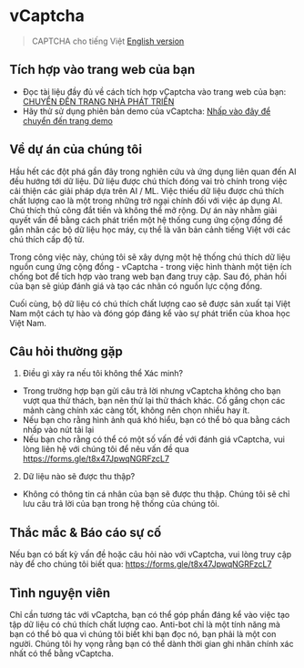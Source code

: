 # vCaptcha
> CAPTCHA cho tiếng Việt
> [English version](english)

## Tích hợp vào trang web của bạn
- Đọc tài liệu đầy đủ về cách tích hợp vCaptcha vào trang web của bạn: [CHUYỂN ĐẾN TRANG NHÀ PHÁT TRIỂN](developer)
- Hãy thử sử dụng phiên bản demo của vCaptcha: [Nhấp vào đây để chuyển đến trang demo](demo)

## Về dự án của chúng tôi
Hầu hết các đột phá gần đây trong nghiên cứu và ứng dụng liên quan đến AI đều hướng tới dữ liệu. Dữ liệu được chú thích đóng vai trò chính trong việc cải thiện các giải pháp dựa trên AI / ML. Việc thiếu dữ liệu được chú thích chất lượng cao là một trong những trở ngại chính đối với việc áp dụng AI. Chú thích thủ công đắt tiền và không thể mở rộng. Dự án này nhằm giải quyết vấn đề bằng cách phát triển một hệ thống cung ứng cộng đồng để gắn nhãn các bộ dữ liệu học máy, cụ thể là văn bản cảnh tiếng Việt với các chú thích cấp độ từ.

Trong công việc này, chúng tôi sẽ xây dựng một hệ thống chú thích dữ liệu nguồn cung ứng cộng đồng - vCaptcha - trong việc hình thành một tiện ích chống bot để tích hợp vào trang web bạn đang truy cập. Sau đó, phản hồi của bạn sẽ giúp đánh giá và tạo các nhãn có nguồn lực cộng đồng.

Cuối cùng, bộ dữ liệu có chú thích chất lượng cao sẽ được sản xuất tại Việt Nam một cách tự hào và đóng góp đáng kể vào sự phát triển của khoa học Việt Nam.

## Câu hỏi thường gặp
1. Điều gì xảy ra nếu tôi không thể Xác minh?
- Trong trường hợp bạn gửi câu trả lời nhưng vCaptcha không cho bạn vượt qua thử thách, bạn nên thử lại thử thách khác. Cố gắng chọn các mảnh càng chính xác càng tốt, không nên chọn nhiều hay ít.
- Nếu bạn cho rằng hình ảnh quá khó hiểu, bạn có thể bỏ qua bằng cách nhấp vào nút tải lại
- Nếu bạn cho rằng có thể có một số vấn đề với đánh giá vCaptcha, vui lòng liên hệ với chúng tôi để nêu vấn đề qua <https://forms.gle/t8x47JpwqNGRFzcL7>
2. Dữ liệu nào sẽ được thu thập?
- Không có thông tin cá nhân của bạn sẽ được thu thập. Chúng tôi sẽ chỉ lưu câu trả lời của bạn trong hệ thống của chúng tôi.

## Thắc mắc & Báo cáo sự cố
Nếu bạn có bất kỳ vấn đề hoặc câu hỏi nào với vCaptcha, vui lòng truy cập này để cho chúng tôi biết qua: <https://forms.gle/t8x47JpwqNGRFzcL7>

## Tình nguyện viên
Chỉ cần tương tác với vCaptcha, bạn có thể góp phần đáng kể vào việc tạo tập dữ liệu có chú thích chất lượng cao. Anti-bot chỉ là một tính năng mà bạn có thể bỏ qua vì chúng tôi biết khi bạn đọc nó, bạn phải là một con người. Chúng tôi hy vọng rằng bạn có thể dành thời gian ghi nhãn chính xác nhất có thể bằng vCaptcha.

